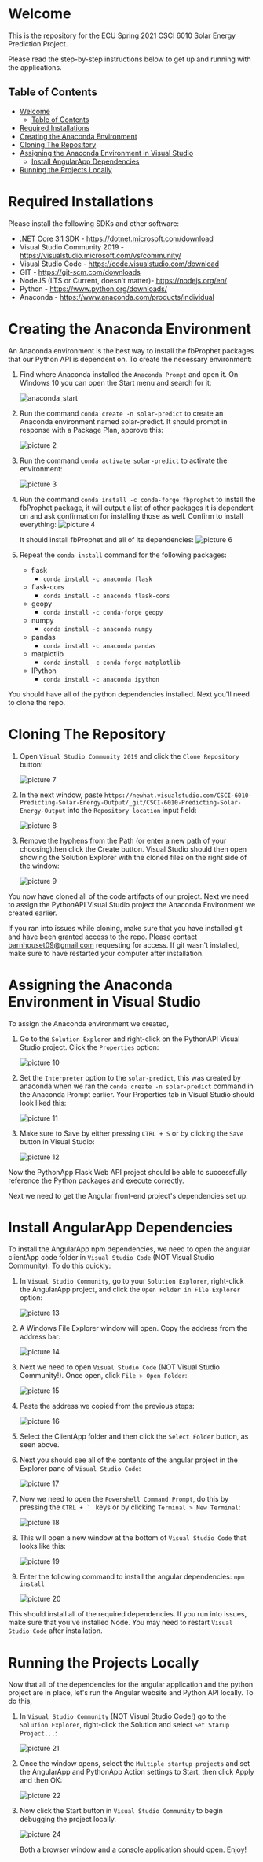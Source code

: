 # Welcome

This is the repository for the ECU Spring 2021 CSCI 6010 Solar Energy Prediction Project.

Please read the step-by-step instructions below to get up and running with the applications.

## Table of Contents

- [Welcome](#welcome)
  - [Table of Contents](#table-of-contents)
- [Required Installations](#required-installations)
- [Creating the Anaconda Environment](#creating-the-anaconda-environment)
- [Cloning The Repository](#cloning-the-repository)
- [Assigning the Anaconda Environment in Visual Studio](#assigning-the-anaconda-environment-in-visual-studio)
    - [Install AngularApp Dependencies](#install-angularapp-dependencies)
- [Running the Projects Locally](#running-the-projects-locally)

# Required Installations

Please install the following SDKs and other software:

- .NET Core 3.1 SDK - https://dotnet.microsoft.com/download
- Visual Studio Community 2019 - https://visualstudio.microsoft.com/vs/community/
- Visual Studio Code - https://code.visualstudio.com/download
- GIT - https://git-scm.com/downloads
- NodeJS (LTS or Current, doesn't matter)- https://nodejs.org/en/
- Python - https://www.python.org/downloads/
- Anaconda - https://www.anaconda.com/products/individual

# Creating the Anaconda Environment

An Anaconda environment is the best way to install the fbProphet packages that our Python API is dependent on. To create the necessary environment:

1. Find where Anaconda installed the `Anaconda Prompt` and open it. On Windows 10 you can open the Start menu and search for it:

   ![anaconda_start](images/anaconda_start.png)

2. Run the command `conda create -n solar-predict` to create an Anaconda environment named solar-predict. It should prompt in response with a Package Plan, approve this:

   ![picture 2](images/confirm_package_plan.png)

3. Run the command `conda activate solar-predict` to activate the environment:

   ![picture 3](images/activate_env.png)

4. Run the command `conda install -c conda-forge fbprophet` to install the fbProphet package, it will output a list of other packages it is dependent on and ask confirmation for installing those as well. Confirm to install everything:
   ![picture 4](images/fbprophet_dependencies.png)

   It should install fbProphet and all of its dependencies:
   ![picture 6](images/fbprophet_dep_install.png)

5. Repeat the `conda install` command for the following packages:
   - flask
     - `conda install -c anaconda flask`
   - flask-cors
     - `conda install -c anaconda flask-cors`
   - geopy
     - `conda install -c conda-forge geopy`
   - numpy
     - `conda install -c anaconda numpy`
   - pandas
     - `conda install -c anaconda pandas`
   - matplotlib
     - `conda install -c conda-forge matplotlib`
   - IPython
     - `conda install -c anaconda ipython`

You should have all of the python dependencies installed. Next you'll need to clone the repo.

#

#

# Cloning The Repository

1. Open `Visual Studio Community 2019` and click the `Clone Repository` button:

   ![picture 7](images/clone_repo_button.png)

2. In the next window, paste `https://newhat.visualstudio.com/CSCI-6010-Predicting-Solar-Energy-Output/_git/CSCI-6010-Predicting-Solar-Energy-Output` into the `Repository location` input field:

   ![picture 8](images/repo_location.png)

3. Remove the hyphens from the Path (or enter a new path of your choosing)then click the Create button. Visual Studio should then open showing the Solution Explorer with the cloned files on the right side of the window:

   ![picture 9](images/soln_explorer.png)

You now have cloned all of the code artifacts of our project. Next we need to assign the PythonAPI Visual Studio project the Anaconda Environment we created earlier.

If you ran into issues while cloning, make sure that you have installed git and have been granted access to the repo. Please contact barnhouset09@gmail.com requesting for access.
If git wasn't installed, make sure to have restarted your computer after installation.

#

#

# Assigning the Anaconda Environment in Visual Studio

To assign the Anaconda environment we created,

1. Go to the `Solution Explorer` and right-click on the PythonAPI Visual Studio project. Click the `Properties` option:

   ![picture 10](images/properties_opt.png)

2. Set the `Interpreter` option to the `solar-predict`, this was created by anaconda when we ran the `conda create -n solar-predict` command in the Anaconda Prompt earlier. Your Properties tab in Visual Studio should look liked this:

   ![picture 11](images/props_pyproj_tab.png)

3. Make sure to Save by either pressing `CTRL + S` or by clicking the `Save` button in Visual Studio:

   ![picture 12](images/save.png)

Now the PythonApp Flask Web API project should be able to successfully reference the Python packages and execute correctly. 

Next we need to get the Angular front-end project's dependencies set up.

#

#

# Install AngularApp Dependencies

To install the AngularApp npm dependencies, we need to open the angular clientApp code folder in `Visual Studio Code` (NOT Visual Studio Community). To do this quickly:

1. In `Visual Studio Community`, go to your `Solution Explorer`, right-click the AngularApp project, and click the `Open Folder in File Explorer` option:

   ![picture 13](images/file_explore.png)

2. A Windows File Explorer window will open. Copy the address from the address bar:

   ![picture 14](images/copy_button.png)

3. Next we need to open `Visual Studio Code` (NOT Visual Studio Community!). Once open, click `File > Open Folder`:

   ![picture 15](images/open_folder_vsc.png)

4. Paste the address we copied from the previous steps:

   ![picture 16](images/select_folder.png)

5. Select the ClientApp folder and then click the `Select Folder` button, as seen above.

6. Next you should see all of the contents of the angular project in the Explorer pane of `Visual Studio Code`:

   ![picture 17](images/vsc_explorer.png)

7. Now we need to open the `Powershell Command Prompt`, do this by pressing the `` CTRL + `  `` keys or by clicking `Terminal > New Terminal`:

   ![picture 18](images/create_term.png)

8. This will open a new window at the bottom of `Visual Studio Code` that looks like this:

   ![picture 19](images/new_term.png)

9. Enter the following command to install the angular dependencies:
   `npm install`

   ![picture 20](images/npm_install.png)

This should install all of the required dependencies. If you run into issues, make sure that you've installed Node. You may need to restart `Visual Studio Code` after installation.

# Running the Projects Locally

Now that all of the dependencies for the angular application and the python project are in place, let's run the Angular website and Python API locally. To do this,

1. In `Visual Studio Community` (NOT Visual Studio Code!) go to the `Solution Explorer`, right-click the Solution and select `Set Starup Project...`:

   ![picture 21](images/set_startup_projs.png)

2. Once the window opens, select the `Multiple startup projects` and set the AngularApp and PythonApp Action settings to Start, then click Apply and then OK:

   ![picture 22](images/set_startup_projs2.png)

3. Now click the Start button in `Visual Studio Community` to begin debugging the project locally.

   ![picture 24](images/debug.png)

   Both a browser window and a console application should open. Enjoy!
